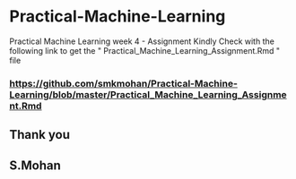 # Practical-Machine-Learning
Practical Machine Learning week 4 - Assignment
Kindly Check with the following link to get the " Practical_Machine_Learning_Assignment.Rmd " file 
### https://github.com/smkmohan/Practical-Machine-Learning/blob/master/Practical_Machine_Learning_Assignment.Rmd

## Thank you 
## S.Mohan
